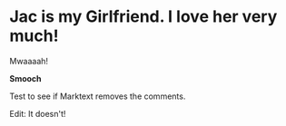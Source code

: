<!-- pagetitle:Jac is Awesome! -->

<!-- layout:page.php -->

# Jac is my Girlfriend. I love her very much!

Mwaaaah!

**Smooch**



Test to see if Marktext removes the comments.

Edit: It doesn't!